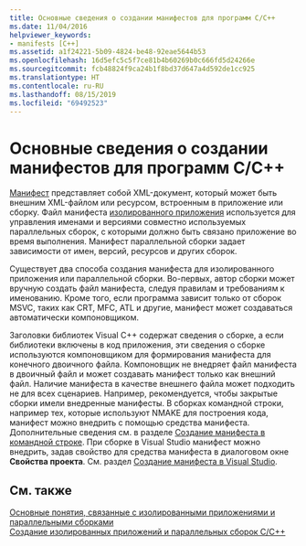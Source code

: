```yaml
---
title: Основные сведения о создании манифестов для программ C/C++
ms.date: 11/04/2016
helpviewer_keywords:
- manifests [C++]
ms.assetid: a1f24221-5b09-4824-be48-92eae5644b53
ms.openlocfilehash: 16d5efc5c5f7ce81b4b60269b0c666fd5d24266e
ms.sourcegitcommit: fcb48824f9ca24b1f8bd37d647a4d592de1cc925
ms.translationtype: HT
ms.contentlocale: ru-RU
ms.lasthandoff: 08/15/2019
ms.locfileid: "69492523"
---
```

# <a name="understanding-manifest-generation-for-cc-programs"></a>Основные сведения о создании манифестов для программ C/C++

[Манифест](/windows/win32/sbscs/manifests) представляет собой XML-документ, который может быть внешним XML-файлом или ресурсом, встроенным в приложение или сборку. Файл манифеста [изолированного приложения](/windows/win32/SbsCs/isolated-applications) используется для управления именами и версиями совместно используемых параллельных сборок, с которыми должно быть связано приложение во время выполнения. Манифест параллельной сборки задает зависимости от имен, версий, ресурсов и других сборок.

Существует два способа создания манифеста для изолированного приложения или параллельной сборки. Во-первых, автор сборки может вручную создать файл манифеста, следуя правилам и требованиям к именованию. Кроме того, если программа зависит только от сборок MSVC, таких как CRT, MFC, ATL и другие, манифест может создаваться автоматически компоновщиком.

Заголовки библиотек Visual C++ содержат сведения о сборке, а если библиотеки включены в код приложения, эти сведения о сборке используются компоновщиком для формирования манифеста для конечного двоичного файла. Компоновщик не внедряет файл манифеста в двоичный файл и может создавать манифест только как внешний файл. Наличие манифеста в качестве внешнего файла может подходить не для всех сценариев. Например, рекомендуется, чтобы закрытые сборки имели внедренные манифесты. В сборках командной строки, например тех, которые используют NMAKE для построения кода, манифест можно внедрить с помощью средства манифеста. Дополнительные сведения см. в разделе [Создание манифеста в командной строке](manifest-generation-at-the-command-line.md). При сборке в Visual Studio манифест можно внедрить, задав свойство для средства манифеста в диалоговом окне **Свойства проекта**. См. раздел [Создание манифеста в Visual Studio](manifest-generation-in-visual-studio.md).

## <a name="see-also"></a>См. также

[Основные понятия, связанные с изолированными приложениями и параллельными сборками](concepts-of-isolated-applications-and-side-by-side-assemblies.md)<br/>
[Создание изолированных приложений и параллельных сборок C/C++](building-c-cpp-isolated-applications-and-side-by-side-assemblies.md)
